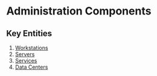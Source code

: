 # Administration Components
## Key Entities
1. [Workstations](workstation.md)
2. [Servers](servers.md)
3. [Services](services.md)
4. [Data Centers](data_centers.md)
